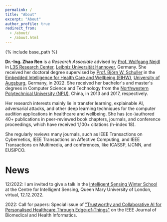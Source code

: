 ```yaml
---
permalink: /
title: "About"
excerpt: "About"
author_profile: true
redirect_from: 
  - /about/
  - /about.html
---
```

{% include base_path %}

**Dr.-Ing. Zhao Ren** is a *Research Associate* advised by <a href="https://kbs.uni-hannover.de/~nejdl/" target="_blank">Prof. Wolfgang Nejdl</a> in <a href="https://www.l3s.de/en" target="_blank">L3S Research Center</a>, <a href="https://www.uni-hannover.de/en/" target="_blank">Leibniz Universität Hannover</a>, Germany. She received her doctoral degree supervised by <a href="http://www.schuller.one/" target="_blank">Prof. Björn W. Schuller</a> in the <a href="https://www.uni-augsburg.de/en/fakultaet/fai/informatik/prof/eihw/" target="_blank">Embedded Intelligence for Health Care and Wellbeing (EIHW)</a>, <a href="https://www.uni-augsburg.de/en/" target="_blank">University of Augsburg</a>, Germany, in 2022. She received her bachelor's and master's degrees in Computer Science and Technology from the <a href="https://en.nwpu.edu.cn/" target="_blank">Northwestern Polytechnical University (NPU)</a>, China, in 2013 and 2017, respectively.

Her research interests mainly lie in transfer learning, explainable AI, adversarial attacks, and other deep learning techniques for the computer audition applications in healthcare and wellbeing. She has (co-)authored 40+ publications in peer-reviewed book chapters, journals, and conference proceedings, which have received 1,100+ citations (h-index 18).

She regularly reviews many journals, such as IEEE Transactions on Cybernetics, IEEE Transactions on Affective Computing, and IEEE Transactions on Multimedia, and conferences, like ICASSP, IJCNN, and EUSIPCO.


# News
12/2022: I am invited to give a talk in the <a href="http://cis.eecs.qmul.ac.uk/school2022.html" target="_blank">Intelligent Sensing Winter School</a> at the Centre for Intelligent Sensing, Queen Mary University of London, virtual, 12.12.2022.

   2022: Call for papers: Special issue of <a href="https://www.embs.org/jbhi/special-issues-page/trustworthy-and-collaborative-ai-for-personalised-healthcare-through-edge-of-things/" target="_blank">"Trustworthy and Collaborative AI for Personalised Healthcare Through Edge-of-Things"</a> on the IEEE Journal of Biomedical and Health Informatics. 
